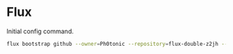 # Flux 

Initial config command.

```sh
flux bootstrap github --owner=Ph0tonic --repository=flux-double-z2jh --path=clusters/dev --personal=false --git-readonly
```
